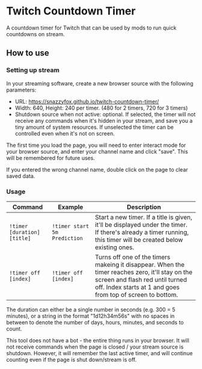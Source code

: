 # Twitch Countdown Timer

A countdown timer for Twitch that can be used by mods to run quick countdowns on stream.

## How to use

### Setting up stream

In your streaming software, create a new browser source with the following parameters: 

- URL: https://snazzyfox.github.io/twitch-countdown-timer/
- Width: 640, Height: 240 per timer. (480 for 2 timers, 720 for 3 timers)
- Shutdown source when not active: optional. If selected, the timer will not receive any commands when it's hidden in your stream, and save you a tiny amount of system resources. If unselected the timer can be controlled even when it's not on screen.

The first time you load the page, you will need to enter interact mode for your browser source, and enter your channel name and click "save". This will be remembered for future uses. 

If you entered the wrong channel name, double click on the page to clear saved data.

### Usage

| Command                     | Example                | Description                                                                                                     |
| --------------------------- | ---------------------- | --------------------------------------------------------------------------------------------------------------- |
| `!timer [duration] [title]` | `!timer start 5m Prediction` | Start a new timer. If a title is given, it'll be displayed under the timer. If there's already a timer running, this timer will be created below existing ones.
| `!timer off [index]` | `!timer off [index]` | Turns off one of the timers makeing it disappear. When the timer reaches zero, it'll stay on the screen and flash red until turned off. Index starts at 1 and goes from top of screen to bottom. |

The duration can either be a single number in seconds (e.g. 300 = 5 minutes), or a string in the format "1d12h34m56s" with no spaces in between to denote the number of days, hours, minutes, and seconds to count.

This tool does not have a bot - the entire thing runs in your browser. It will not receive commands when the page is closed / your stream source is shutdown. However, it will remember the last active timer, and will continue counting even if the page is shut down/stream is off.